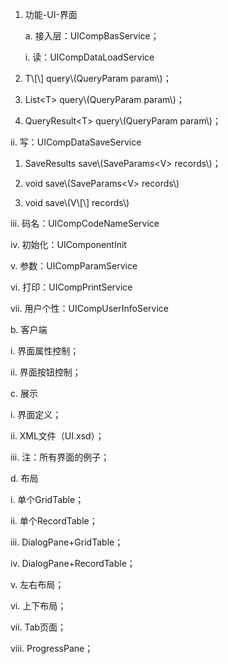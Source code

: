 1. 功能-UI-界面

   a. 接入层：UICompBasService；

   i. 读：UICompDataLoadService

2. T\\[\\] query\\(QueryParam param\\)；

3. List&lt;T&gt; query\\(QueryParam param\\)；

4. QueryResult&lt;T&gt; query\\(QueryParam param\\)；

ii. 写：UICompDataSaveService

1. SaveResults save\\(SaveParams&lt;V&gt; records\\)；

2. void save\\(SaveParams&lt;V&gt; records\\)

3. void save\\(V\\[\\] records\\)

iii. 码名：UICompCodeNameService

iv. 初始化：UIComponentInit

v. 参数：UICompParamService

vi. 打印：UICompPrintService

vii. 用户个性：UICompUserInfoService

b. 客户端

i. 界面属性控制；

ii. 界面按钮控制；

c. 展示

i. 界面定义；

ii. XML文件（UI.xsd）；

iii. 注：所有界面的例子；

d. 布局

i. 单个GridTable；







ii. 单个RecordTable；







iii. DialogPane+GridTable；







iv. DialogPane+RecordTable；







v. 左右布局；







vi. 上下布局；







vii. Tab页面；







viii. ProgressPane；



